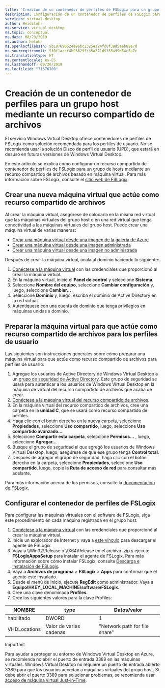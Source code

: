 ```yaml
---
title: 'Creación de un contenedor de perfiles de FSLogix para un grupo host mediante un recurso compartido de archivos basado en máquinas virtuales: Azure'
description: Configuración de un contenedor de perfiles de FSLogix para un grupo de hosts de Windows Virtual Desktop mediante un recurso compartido de archivos basado en máquinas virtuales.
services: virtual-desktop
author: Heidilohr
ms.service: virtual-desktop
ms.topic: conceptual
ms.date: 08/20/2019
ms.author: helohr
ms.openlocfilehash: 9b187696524e96bc13254a24fd8f39d5aeb89e7d
ms.sourcegitcommit: 5f0f1accf4b03629fcb5a371d9355a99d54c5a7e
ms.translationtype: HT
ms.contentlocale: es-ES
ms.lasthandoff: 09/30/2019
ms.locfileid: "71676700"
---
```

# <a name="create-a-profile-container-for-a-host-pool-using-a-file-share"></a>Creación de un contenedor de perfiles para un grupo host mediante un recurso compartido de archivos

El servicio Windows Virtual Desktop ofrece contenedores de perfiles de FSLogix como solución recomendada para los perfiles de usuario. No se recomienda usar la solución Disco de perfil de usuario (UPD), que estará en desuso en futuras versiones de Windows Virtual Desktop.

En este artículo se explica cómo configurar un recurso compartido de contenedor de perfiles de FSLogix para un grupo de hosts mediante un recurso compartido de archivos basado en máquina virtual. Para más información sobre FSLogix, consulte el [sitio web de FSLogix](https://docs.fslogix.com/).

## <a name="create-a-new-virtual-machine-that-will-act-as-a-file-share"></a>Crear una nueva máquina virtual que actúe como recurso compartido de archivos

Al crear la máquina virtual, asegúrese de colocarla en la misma red virtual que las máquinas virtuales del grupo host o en una red virtual que tenga conectividad a las máquinas virtuales del grupo host. Puede crear una máquina virtual de varias maneras:

- [Crear una máquina virtual desde una imagen de la galería de Azure](https://docs.microsoft.com/azure/virtual-machines/windows/quick-create-portal#create-virtual-machine)
- [Crear una máquina virtual desde una imagen administrada](https://docs.microsoft.com/azure/virtual-machines/windows/create-vm-generalized-managed)
- [Crear una máquina virtual desde una imagen no administrada](https://github.com/Azure/azure-quickstart-templates/tree/master/101-vm-from-user-image)

Después de crear la máquina virtual, únala al dominio haciendo lo siguiente:

1. [Conéctese a la máquina virtual](https://docs.microsoft.com/azure/virtual-machines/windows/quick-create-portal#connect-to-virtual-machine) con las credenciales que proporcionó al crear la máquina virtual.
2. En la máquina virtual, inicie el **Panel de control** y seleccione **Sistema**.
3. Seleccione **Nombre del equipo**, seleccione **Cambiar configuración** y, luego, seleccione **Cambiar…** .
4. Seleccione **Dominio** y, luego, escriba el dominio de Active Directory en la red virtual.
5. Autentíquese con una cuenta de dominio que tenga privilegios en máquinas unidas a dominio.

## <a name="prepare-the-virtual-machine-to-act-as-a-file-share-for-user-profiles"></a>Preparar la máquina virtual para que actúe como recurso compartido de archivos para los perfiles de usuario

Las siguientes son instrucciones generales sobre cómo preparar una máquina virtual para que actúe como recurso compartido de archivos para perfiles de usuario:

1. Agregue los usuarios de Active Directory de Windows Virtual Desktop a un [grupo de seguridad de Active Directory](https://docs.microsoft.com/windows/security/identity-protection/access-control/active-directory-security-groups). Este grupo de seguridad se usará para autenticar a los usuarios de Windows Virtual Desktop en la máquina de virtual del recurso compartido de archivos que acaba de crear.
2. [Conéctese a la máquina virtual del recurso compartido de archivos](https://docs.microsoft.com/azure/virtual-machines/windows/quick-create-portal#connect-to-virtual-machine).
3. En la máquina virtual del recurso compartido de archivos, cree una carpeta en la **unidad C**, que se usará como recurso compartido de perfiles.
4. Haga clic con el botón derecho en la nueva carpeta, seleccione **Propiedades**, seleccione **Uso compartido**, luego, seleccione **Uso compartido avanzado…**
5. Seleccione **Compartir esta carpeta**, seleccione **Permisos…** , luego, seleccione **Agregar…**
6. Busque el grupo de seguridad al que agregó los usuarios de Windows Virtual Desktop, luego, asegúrese de que ese grupo tenga **Control total**.
7. Después de agregar el grupo de seguridad, haga clic con el botón derecho en la carpeta, seleccione **Propiedades**, seleccione **Uso compartido**, luego, copie la **Ruta de acceso de red** para consultar más adelante.

Para más información acerca de los permisos, consulte la [documentación de FSLogix](https://docs.microsoft.com/fslogix/fslogix-storage-config-ht).

## <a name="configure-the-fslogix-profile-container"></a>Configurar el contenedor de perfiles de FSLogix

Para configurar las máquinas virtuales con el software de FSLogix, siga este procedimiento en cada máquina registrada en el grupo host:

1. [Conéctese a la máquina virtual](https://docs.microsoft.com/azure/virtual-machines/windows/quick-create-portal#connect-to-virtual-machine) con las credenciales que proporcionó al crear la máquina virtual.
2. Inicie un explorador de Internet y vaya a [este vínculo](https://go.microsoft.com/fwlink/?linkid=2084562) para descargar el agente de FSLogix.
3. Vaya a \\\\Win32\\Release o \\\\X64\\Release en el archivo .zip y ejecute **FSLogixAppsSetup** para instalar el agente de FSLogix.  Para más información sobre cómo instalar FSLogix, consulte [Descarga e instalación de FSLogix](https://docs.microsoft.com/fslogix/install-ht).
4. Vaya a **Archivos de programa** > **FSLogix** > **Apps** para confirmar que el agente esté instalado.
5. Desde el menú de Inicio, ejecute **RegEdit** como administrador. Vaya a **Equipo\\HKEY_LOCAL_MACHINE\\software\\FSLogix**.
6. Cree una clave denominada **Profiles**.
7. Cree los siguientes valores para la clave Profiles:

| NOMBRE                | type               | Datos/valor                        |
|---------------------|--------------------|-----------------------------------|
| habilitado             | DWORD              | 1                                 |
| VHDLocations        | Valor de varias cadenas | "Network path for file share"     |

>[!IMPORTANT]
>Para ayudar a proteger su entorno de Windows Virtual Desktop en Azure, se recomienda no abrir el puerto de entrada 3389 en las máquinas virtuales. Windows Virtual Desktop no requiere un puerto de entrada abierto 3389 para que los usuarios accedan a máquinas virtuales del grupo host. Si debe abrir el puerto 3389 para solucionar problemas, se recomienda usar [acceso de máquina virtual Just-in-Time](https://docs.microsoft.com/azure/security-center/security-center-just-in-time).